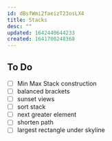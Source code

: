 ```yaml
---
id: dBsfWmi2faeizT23osLX4
title: Stacks
desc: ""
updated: 1642440644233
created: 1641700248368
---
```


## To Do

- [ ] Min Max Stack construction
- [ ] balanced brackets
- [ ] sunset views
- [ ] sort stack
- [ ] next greater element
- [ ] shorten path
- [ ] largest rectangle under skyline
